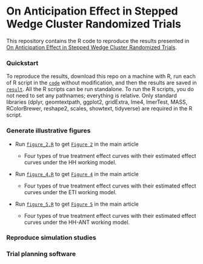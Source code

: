 # On Anticipation Effect in Stepped Wedge Cluster Randomized Trials
This repository contains the R code to reproduce the results presented in [On Anticipation Effect in Stepped Wedge Cluster Randomized Trials](https://github.com/haowangbiostat/anticipation_swcrt).

### Quickstart

To reproduce the results, download this repo on a machine with R, run each of R script in the [`code`](code) without modification, and then the results are saved in [`result`](result). All the R scripts can be run standalone. To run the R scripts, you do not need to set any pathnames; everything is relative. Only standard libraries (dplyr, geomtextpath, ggplot2, gridExtra, lme4, lmerTest, MASS,  RColorBrewer, reshape2, scales, showtext, tidyverse) are required in the R script.

### Generate illustrative figures

- Run [`figure_2.R`](code/figure_2.R) to get [`Figure 2`](figures/figure_HH.pdf) in the main article
  - Four types of true treatment effect curves with their estimated effect curves under the HH working model.

- Run [`figure_4.R`](code/figure_4.R) to get [`Figure 4`](figures/figure_ETI.pdf) in the main article
  - Four types of true treatment effect curves with their estimated effect curves under the ETI working model.

- Run [`figure_5.R`](code/figure_5.R) to get [`Figure 5`](figures/figure_HH-ANT.pdf) in the main article
  - Four types of true treatment effect curves with their estimated effect curves under the HH-ANT working model.
 
### Reproduce simulation studies

### Trial planning software
